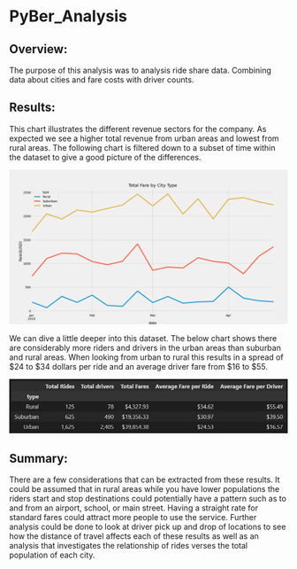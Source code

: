 # PyBer_Analysis
## Overview:
The purpose of this analysis was to analysis ride share data. Combining data about cities and fare costs with driver counts.

## Results:
This chart illustrates the different revenue sectors for the company. As expected we see a higher total revenue from urban areas and lowest from rural areas. The following chart is filtered down to a subset of time within the dataset to give a good picture of the differences.     

![FareSummaryChart](https://github.com/ethomas33/PyBer_Analysis/blob/8ac98fbba2e6ab3300b169d9ce80ce34219409cb/Analysis/PyBer_fare_summary.png)



We can dive a little deeper into this dataset. The below chart shows there are considerably more riders and drivers in the urban areas than suburban and rural areas. When looking from urban to rural this results in a spread of $24 to $34 dollars per ride and an average driver fare from $16 to $55. 

![GeneralSummaryChart](https://github.com/ethomas33/PyBer_Analysis/blob/5f94cfd82628fa7bf4caaf018198322c6d613aa7/Analysis/SummaryChart.png)



## Summary:

There are a few considerations that can be extracted from these results. It could be assumed that in rural areas while you have lower populations the riders start and stop destinations could potentially have a pattern such as to and from an airport, school, or main street. Having a straight rate for standard fares could attract more people to use the service. Further analysis could be done to look at driver pick up and drop of locations to see how the distance of travel affects each of these results as well as an analysis that investigates the relationship of rides verses the total population of each city. 